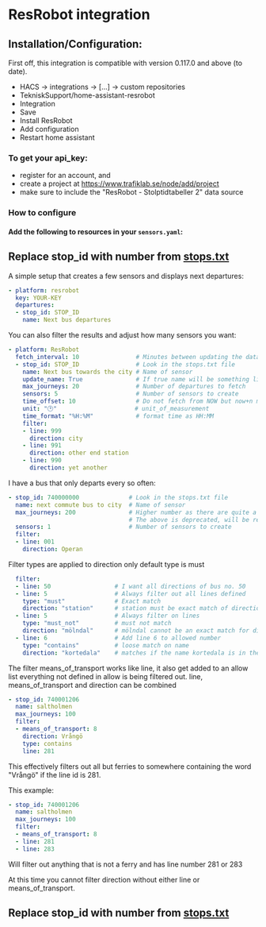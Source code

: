 # ResRobot integration
## Installation/Configuration:

First off, this integration is compatible with version 0.117.0 and above (to date).

- HACS -> integrations -> [...] -> custom repositories
- TekniskSupport/home-assistant-resrobot
- Integration
- Save
- Install ResRobot
- Add configuration
- Restart home assistant

### To get your api_key:
- register for an account, and
- create a project at https://www.trafiklab.se/node/add/project
- make sure to include the "ResRobot - Stolptidtabeller 2" data source

### How to configure
#### Add the following to resources in your `sensors.yaml`:


## Replace stop_id with number from [stops.txt](https://raw.githubusercontent.com/TekniskSupport/home-assistant-resrobot/master/stops.txt)


A simple setup that creates a few sensors and displays next departures:

```yaml
- platform: resrobot
  key: YOUR-KEY
  departures:
  - stop_id: STOP_ID
    name: Next bus departures
```

You can also filter the results and adjust how many sensors you want:
```yaml
- platform: ResRobot
  fetch_interval: 10                # Minutes between updating the data
  - stop_id: STOP_ID                # Look in the stops.txt file
    name: Next bus towards the city # Name of sensor
    update_name: True               # If true name will be something like "Länstrafik buss 1" instead of next bus towards the city_0
    max_journeys: 20                # Number of departures to fetch
    sensors: 5                      # Number of sensors to create
    time_offset: 10                 # Do not fetch from NOW but now+n minutes, also consider the departed n minutes before it actually departs, e.g. time it takes you to walk to the bus)
    unit: "🕑"                      # unit_of_measurement
    time_format: "%H:%M"            # format time as HH:MM
    filter:
    - line: 999
      direction: city
    - line: 991
      direction: other end station
    - line: 990
      direction: yet another
```

I have a bus that only departs every so often:

```yaml
- stop_id: 740000000              # Look in the stops.txt file
  name: next commute bus to city  # Name of sensor
  max_journeys: 200               # Higher number as there are quite a few busses that departs in between this one
                                  # The above is deprecated, will be replaced with duration; disregarded for now and hard-coded into the next 8 hours worth of trips 
  sensors: 1                      # Number of sensors to create
  filter:
  - line: 001
    direction: Operan
```

Filter types are applied to direction only
 default type is must
```yaml
  filter:
  - line: 50                  # I want all directions of bus no. 50
  - line: 5                   # Always filter out all lines defined
    type: "must"              # Exact match
    direction: "station"      # station must be exact match of direction, on line 5
  - line: 5                   # Always filter on lines
    type: "must_not"          # must not match
    direction: "mölndal"      # mölndal cannot be an exact match for direction, on line 5
  - line: 6                   # Add line 6 to allowed number
    type: "contains"          # loose match on name
    direction: "kortedala"    # matches if the name kortedala is in the destination
```

The filter means_of_transport works like line, it also get added to an allow list everything not defined in allow is being filtered out. line, means_of_transport and direction can be combined

```yaml
- stop_id: 740001206
  name: saltholmen
  max_journeys: 100
  filter:
  - means_of_transport: 8
    direction: Vrångö
    type: contains
    line: 281
```
This effectively filters out all but ferries to somewhere containing the word "Vrångö" if the line id is 281.

This example:
```yaml
- stop_id: 740001206
  name: saltholmen
  max_journeys: 100
  filter:
  - means_of_transport: 8
  - line: 281
  - line: 283
```
Will filter out anything that is not a ferry and has line number 281 or 283

At this time you cannot filter direction without either line or means_of_transport.

## Replace stop_id with number from [stops.txt](https://raw.githubusercontent.com/TekniskSupport/home-assistant-resrobot/master/stops.txt)
